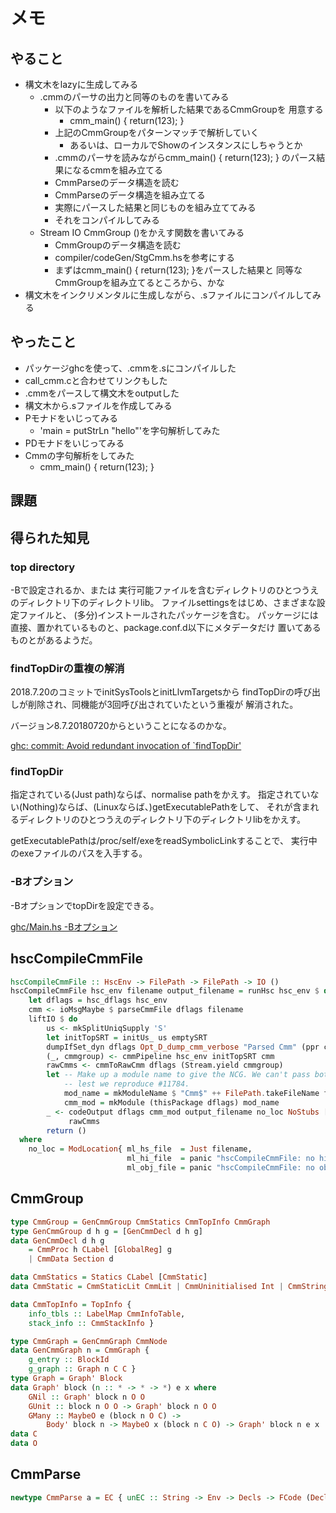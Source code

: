 メモ
====

やること
--------

* 構文木をlazyに生成してみる
	+ .cmmのパーサの出力と同等のものを書いてみる
		- 以下のようなファイルを解析した結果であるCmmGroupを
			用意する
			* cmm_main() { return(123); }
		- 上記のCmmGroupをパターンマッチで解析していく
			* あるいは、ローカルでShowのインスタンスにしちゃうとか
		- .cmmのパーサを読みながらcmm_main() { return(123); }
			のパース結果になるcmmを組み立てる
		- CmmParseのデータ構造を読む
		- CmmParseのデータ構造を組み立てる
		- 実際にパースした結果と同じものを組み立ててみる
		- それをコンパイルしてみる
	+ Stream IO CmmGroup ()をかえす関数を書いてみる
		- CmmGroupのデータ構造を読む
		- compiler/codeGen/StgCmm.hsを参考にする
		- まずはcmm_main() { return(123); }をパースした結果と
			同等なCmmGroupを組み立てるところから、かな
* 構文木をインクリメンタルに生成しながら、.sファイルにコンパイルしてみる

やったこと
----------

* パッケージghcを使って、.cmmを.sにコンパイルした
* call\_cmm.cと合わせてリンクもした
* .cmmをパースして構文木をoutputした
* 構文木から.sファイルを作成してみる
* Pモナドをいじってみる
	+ 'main = putStrLn "hello"'を字句解析してみた
* PDモナドをいじってみる
* Cmmの字句解析をしてみた
	+ cmm\_main() { return(123); }

課題
----

得られた知見
------------

### top directory

-Bで設定されるか、または
実行可能ファイルを含むディレクトリのひとつうえのディレクトリ下のディレクトリlib。
ファイルsettingsをはじめ、さまざまな設定ファイルと、
(多分)インストールされたパッケージを含む。
パッケージには直接、置かれているものと、package.conf.d以下にメタデータだけ
置いてあるものとがあるようだ。

### findTopDirの重複の解消

2018.7.20のコミットでinitSysToolsとinitLlvmTargetsから
findTopDirの呼び出しが削除され、同機能が3回呼び出されていたという重複が
解消された。

バージョン8.7.20180720からということになるのかな。

[ghc: commit: Avoid redundant invocation of `findTopDir'](
https://github.com/ghc/ghc/commit/f64f06bebddd1dbfc6568f36fa1f91f758fa22f1)

### findTopDir

指定されている(Just path)ならば、normalise pathをかえす。
指定されていない(Nothing)ならば、(Linuxならば、)getExecutablePathをして、
それが含まれるディレクトリのひとつうえのディレクトリ下のディレクトリlibをかえす。

getExecutablePathは/proc/self/exeをreadSymbolicLinkすることで、
実行中のexeファイルのパスを入手する。

### -Bオプション

-BオプションでtopDirを設定できる。

[ghc/Main.hs -Bオプション](
https://github.com/ghc/ghc/blame/d1514e8f0e146e7b917bbb05465f875a5de4b2a4/ghc/Main.hs#L102)

hscCompileCmmFile
-----------------

```hs
hscCompileCmmFile :: HscEnv -> FilePath -> FilePath -> IO ()
hscCompileCmmFile hsc_env filename output_filename = runHsc hsc_env $ do
    let dflags = hsc_dflags hsc_env
    cmm <- ioMsgMaybe $ parseCmmFile dflags filename
    liftIO $ do
        us <- mkSplitUniqSupply 'S'
        let initTopSRT = initUs_ us emptySRT
        dumpIfSet_dyn dflags Opt_D_dump_cmm_verbose "Parsed Cmm" (ppr cmm)
        (_, cmmgroup) <- cmmPipeline hsc_env initTopSRT cmm
        rawCmms <- cmmToRawCmm dflags (Stream.yield cmmgroup)
        let -- Make up a module name to give the NCG. We can't pass bottom here
            -- lest we reproduce #11784.
            mod_name = mkModuleName $ "Cmm$" ++ FilePath.takeFileName filename
            cmm_mod = mkModule (thisPackage dflags) mod_name
        _ <- codeOutput dflags cmm_mod output_filename no_loc NoStubs [] []
             rawCmms
        return ()
  where
    no_loc = ModLocation{ ml_hs_file  = Just filename,
                          ml_hi_file  = panic "hscCompileCmmFile: no hi file",
                          ml_obj_file = panic "hscCompileCmmFile: no obj file" }
```

CmmGroup
--------

```hs
type CmmGroup = GenCmmGroup CmmStatics CmmTopInfo CmmGraph
type GenCmmGroup d h g = [GenCmmDecl d h g]
data GenCmmDecl d h g
	= CmmProc h CLabel [GlobalReg] g
	| CmmData Section d

data CmmStatics = Statics CLabel [CmmStatic]
data CmmStatic = CmmStaticLit CmmLit | CmmUninitialised Int | CmmString [Word8]

data CmmTopInfo = TopInfo {
	info_tbls :: LabelMap CmmInfoTable,
	stack_info :: CmmStackInfo }

type CmmGraph = GenCmmGraph CmmNode
data GenCmmGraph n = CmmGraph {
	g_entry :: BlockId
	g_graph :: Graph n C C }
type Graph = Graph' Block
data Graph' block (n :: * -> * -> *) e x where
	GNil :: Graph' block n O O
	GUnit :: block n O O -> Graph' block n O O
	GMany :: MaybeO e (block n O C) ->
		Body' block n -> MaybeO x (block n C O) -> Graph' block n e x
data C
data O
```

CmmParse
--------

```hs
newtype CmmParse a = EC { unEC :: String -> Env -> Decls -> FCode (Decls, a) }
```
